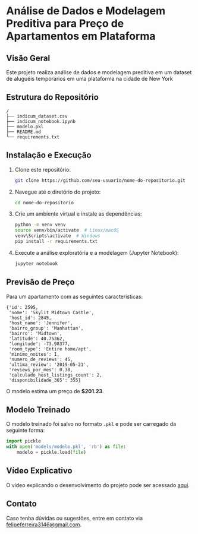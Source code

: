 # Análise de Dados e Modelagem Preditiva para Preço de Apartamentos em Plataforma

## Visão Geral
Este projeto realiza análise de dados e modelagem preditiva em um dataset de aluguéis temporários em uma plataforma na cidade de New York

## Estrutura do Repositório
```
/
├── indicum_dataset.csv
├── indicum_notebook.ipynb 
├── modelo.pkl
├── README.md
└── requirements.txt
```

## Instalação e Execução
1. Clone este repositório:
   ```bash
   git clone https://github.com/seu-usuario/nome-do-repositorio.git
   ```
2. Navegue até o diretório do projeto:
   ```bash
   cd nome-do-repositorio
   ```
3. Crie um ambiente virtual e instale as dependências:
   ```bash
   python -m venv venv
   source venv/bin/activate  # Linux/macOS
   venv\Scripts\activate  # Windows
   pip install -r requirements.txt
   ```
4. Execute a análise exploratória e a modelagem (Jupyter Notebook):
   ```bash
   jupyter notebook
   ```
## Previsão de Preço
Para um apartamento com as seguintes características:
```
{'id': 2595,
 'nome': 'Skylit Midtown Castle',
 'host_id': 2845,
 'host_name': 'Jennifer',
 'bairro_group': 'Manhattan',
 'bairro': 'Midtown',
 'latitude': 40.75362,
 'longitude': -73.98377,
 'room_type': 'Entire home/apt',
 'minimo_noites': 1,
 'numero_de_reviews': 45,
 'ultima_review': '2019-05-21',
 'reviews_por_mes': 0.38,
 'calculado_host_listings_count': 2,
 'disponibilidade_365': 355}
```
O modelo estima um preço de **$201.23**.

## Modelo Treinado
O modelo treinado foi salvo no formato `.pkl` e pode ser carregado da seguinte forma:
```python
import pickle
with open('models/modelo.pkl', 'rb') as file:
    modelo = pickle.load(file)
```

## Vídeo Explicativo
O vídeo explicando o desenvolvimento do projeto pode ser acessado [aqui](link-do-video).

## Contato
Caso tenha dúvidas ou sugestões, entre em contato via felipeferreira3146@gmail.com.

